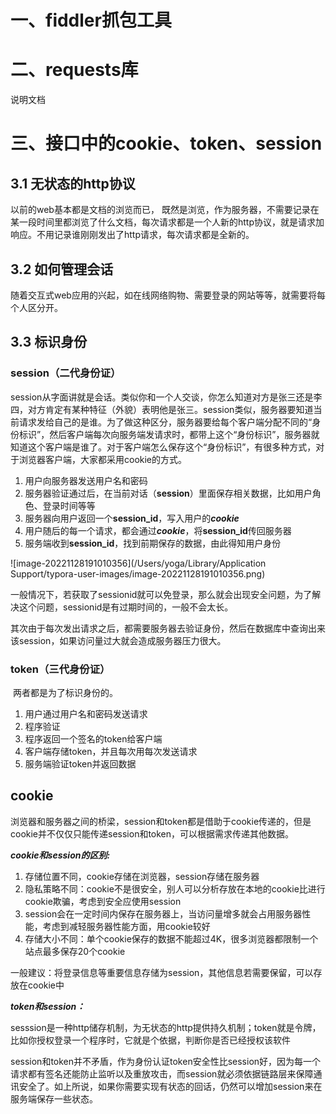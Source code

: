 # 一、fiddler抓包工具

# 二、requests库

说明文档 

# 三、接口中的cookie、token、session

## 3.1 无状态的http协议

以前的web基本都是文档的浏览而已， 既然是浏览，作为服务器，不需要记录在某一段时间里都浏览了什么文档，每次请求都是一个人新的http协议，就是请求加响应。不用记录谁刚刚发出了http请求，每次请求都是全新的。

## 3.2 如何管理会话

​		随着交互式web应用的兴起，如在线网络购物、需要登录的网站等等，就需要将每个人区分开。

## 3.3 标识身份

### session（二代身份证）

​		session从字面讲就是会话。类似你和一个人交谈，你怎么知道对方是张三还是李四，对方肯定有某种特征（外貌）表明他是张三。session类似，服务器要知道当前请求发给自己的是谁。为了做这种区分，服务器要给每个客户端分配不同的“身份标识”，然后客户端每次向服务端发请求时，都带上这个“身份标识”，服务器就知道这个客户端是谁了。对于客户端怎么保存这个“身份标识”，有很多种方式，对于浏览器客户端，大家都采用cookie的方式。

1. 用户向服务器发送用户名和密码
2. 服务器验证通过后，在当前对话（**session**）里面保存相关数据，比如用户角色、登录时间等等
3. 服务器向用户返回一个**session_id**，写入用户的***cookie***
4. 用户随后的每一个请求，都会通过***cookie***，将**session_id**传回服务器
5. 服务端收到**session_id**，找到前期保存的数据，由此得知用户身份

![image-20221128191010356](/Users/yoga/Library/Application Support/typora-user-images/image-20221128191010356.png)

​		一般情况下，若获取了sessionid就可以免登录，那么就会出现安全问题，为了解决这个问题，sessionid是有过期时间的，一般不会太长。

​		其次由于每次发出请求之后，都需要服务器去验证身份，然后在数据库中查询出来该session，如果访问量过大就会造成服务器压力很大。

### token（三代身份证）

​		两者都是为了标识身份的。

1. 用户通过用户名和密码发送请求
2. 程序验证
3. 程序返回一个签名的token给客户端
4. 客户端存储token，并且每次用每次发送请求
5. 服务端验证token并返回数据 

## cookie

​		浏览器和服务器之间的桥梁，session和token都是借助于cookie传递的，但是cookie并不仅仅只能传递session和token，可以根据需求传递其他数据。

***cookie和session的区别:***

1. 存储位置不同，cookie存储在浏览器，session存储在服务器
2. 隐私策略不同：cookie不是很安全，别人可以分析存放在本地的cookie比进行cookie欺骗，考虑到安全应使用session
3. session会在一定时间内保存在服务器上，当访问量增多就会占用服务器性能，考虑到减轻服务器性能方面，用cookie较好
4. 存储大小不同：单个cookie保存的数据不能超过4K，很多浏览器都限制一个站点最多保存20个cookie

一般建议：将登录信息等重要信息存储为session，其他信息若需要保留，可以存放在cookie中

***token和session：***

sesssion是一种http储存机制，为无状态的http提供持久机制；token就是令牌，比如你授权登录一个程序时，它就是个依据，判断你是否已经授权该软件

session和token并不矛盾，作为身份认证token安全性比session好，因为每一个请求都有签名还能防止监听以及重放攻击，而session就必须依据链路层来保障通讯安全了。如上所说，如果你需要实现有状态的回话，仍然可以增加session来在服务端保存一些状态。



 